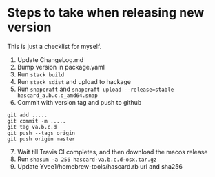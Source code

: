 # Steps to take when releasing new version
This is just a checklist for myself.

1. Update ChangeLog.md
2. Bump version in package.yaml
3. Run `stack build`
4. Run `stack sdist` and upload to hackage
5. Run `snapcraft` and `snapcraft upload --release=stable hascard_a.b.c.d_amd64.snap`
6. Commit with version tag and push to github
```
git add .....
git commit -m .....
git tag va.b.c.d
git push --tags origin
git push origin master
```
7. Wait till Travis CI completes, and then download the macos release
8. Run `shasum -a 256 hascard-va.b.c.d-osx.tar.gz`
9. Update Yvee1/homebrew-tools/hascard.rb url and sha256